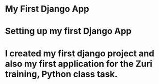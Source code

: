 # My First Django App

# Setting up my first Django App

# I created my first django project and also my first application for the Zuri training, Python class task.
